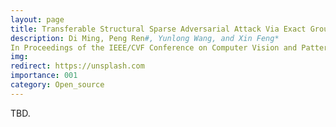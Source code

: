 ```yaml
---
layout: page
title: Transferable Structural Sparse Adversarial Attack Via Exact Group Sparsity Training
description: Di Ming, Peng Ren#, Yunlong Wang, and Xin Feng*
In Proceedings of the IEEE/CVF Conference on Computer Vision and Pattern Recognition, Jun 2024
img:
redirect: https://unsplash.com
importance: 001
category: Open_source
---
```


TBD.
